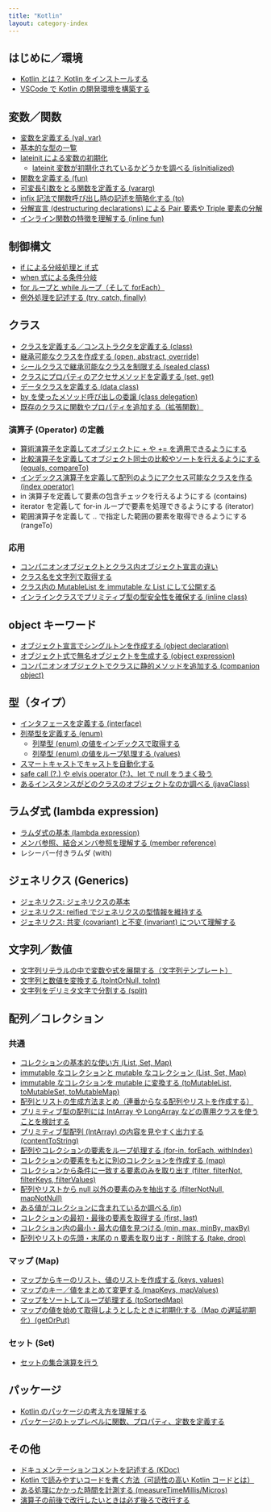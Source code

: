```yaml
---
title: "Kotlin"
layout: category-index
---
```


はじめに／環境
----
* [Kotlin とは？ Kotlin をインストールする](intro/install.html)
* [VSCode で Kotlin の開発環境を構築する](intro/vscode.html)


変数／関数
----
* [変数を定義する (val, var)](basic/var.html)
* [基本的な型の一覧](basic/types.html)
* [lateinit による変数の初期化](basic/lateinit.html)
    * [lateinit 変数が初期化されているかどうかを調べる (isInitialized)](basic/lateinit-isinitialized.html)
* [関数を定義する (fun)](basic/fun.html)
* [可変長引数をとる関数を定義する (vararg)](basic/vararg.html)
* [infix 記法で関数呼び出し時の記述を簡略化する (to)](basic/infix.html)
* [分解宣言 (destructuring declarations) による Pair 要素や Triple 要素の分解](basic/dest-decl.html)
* [インライン関数の特徴を理解する (inline fun)](basic/inline-function.html)


制御構文
----
* [if による分岐処理と if 式](basic/if.html)
* [when 式による条件分岐](basic/when.html)
* [for ループと while ループ（そして forEach）](basic/loop.html)
* [例外処理を記述する (try, catch, finally)](basic/exception.html)


クラス
----
* [クラスを定義する／コンストラクタを定義する (class)](basic/class.html)
* [継承可能なクラスを作成する (open, abstract, override)](basic/extend.html)
* [シールクラスで継承可能なクラスを制限する (sealed class)](basic/sealed-class.html)
* [クラスにプロパティのアクセサメソッドを定義する (set, get)](basic/setter-getter.html)
* [データクラスを定義する (data class)](basic/data-class.html)
* [by を使ったメソッド呼び出しの委譲 (class delegation)](basic/class-delegation.html)
* [既存のクラスに関数やプロパティを追加する（拡張関数）](basic/ext-func.html)

### 演算子 (Operator) の定義
* [算術演算子を定義してオブジェクトに + や += を適用できるようにする](operator/operator-arithmetic.html)
* [比較演算子を定義してオブジェクト同士の比較やソートを行えるようにする (equals, compareTo)](operator/operator-compare.html)
* [インデックス演算子を定義して配列のようにアクセス可能なクラスを作る (index operator)](operator/operator-index.html)
* in 演算子を定義して要素の包含チェックを行えるようにする (contains) <!-- (operator/operator-contains.html) -->
* iterator を定義して for-in ループで要素を処理できるようにする (iterator) <!-- (operator/operator-iterator.html) -->
* 範囲演算子を定義して .. で指定した範囲の要素を取得できるようにする (rangeTo) <!-- (operator/operator-range.html) -->

### 応用
* [コンパニオンオブジェクトとクラス内オブジェクト宣言の違い](misc/companion-vs-declaration.html)
* [クラス名を文字列で取得する](misc/class-name.html)
* [クラス内の MutableList を immutable な List にして公開する](misc/return-as-immutable.html)
* [インラインクラスでプリミティブ型の型安全性を確保する (inline class)](misc/inline-class.html)


object キーワード
----
* [オブジェクト宣言でシングルトンを作成する (object declaration)](basic/object-declarations.html)
* [オブジェクト式で無名オブジェクトを生成する (object expression)](basic/object-expression.html)
* [コンパニオンオブジェクトでクラスに静的メソッドを追加する (companion object)](basic/companion-object.html)


型（タイプ）
----
* [インタフェースを定義する (interface)](basic/interface.html)
* [列挙型を定義する (enum)](basic/enum.html)
    * [列挙型 (enum) の値をインデックスで取得する](basic/enum-from-ordinal.html)
    * [列挙型 (enum) の値をループ処理する (values)](basic/enum-loop.html)
* [スマートキャストでキャストを自動化する](basic/smart-cast.html)
* [safe call (?.) や elvis operator (?:)、let で null をうまく扱う](basic/handle-null.html)
* [あるインスタンスがどのクラスのオブジェクトなのか調べる (javaClass)](basic/java-class.html)


ラムダ式 (lambda expression)
----
* [ラムダ式の基本 (lambda expression)](basic/lambda.html)
* [メンバ参照、結合メンバ参照を理解する (member reference)](basic/member-reference.html)
* レシーバー付きラムダ (with)


ジェネリクス (Generics)
----
* [ジェネリクス: ジェネリクスの基本](generics/basic.html)
* [ジェネリクス: reified でジェネリクスの型情報を維持する](generics/reified.html)
* [ジェネリクス: 共変 (covariant) と不変 (invariant) について理解する](generics/variant.html)


文字列／数値
----
* [文字列リテラルの中で変数や式を展開する（文字列テンプレート）](numstr/string-template.html)
* [文字列と数値を変換する (toIntOrNull, toInt)](numstr/convert.html)
* [文字列をデリミタ文字で分割する (split)](numstr/split.html)


配列／コレクション
----
### 共通
* [コレクションの基本的な使い方 (List, Set, Map)](collection/basic.html)
* [immutable なコレクションと mutable なコレクション (List, Set, Map)](collection/immutable-and-mutable.html)
* [immutable なコレクションを mutable に変換する (toMutableList, toMutableSet, toMutableMap)](collection/to-mutable.html)
* [配列とリストの生成方法まとめ（連番からなる配列やリストを作成する）](collection/create-sequence.html)
* [プリミティブ型の配列には IntArray や LongArray などの専用クラスを使うことを検討する](collection/primitive-array.html)
* [プリミティブ型配列 (IntArray) の内容を見やすく出力する (contentToString)](collection/content-to-string.html)
* [配列やコレクションの要素をループ処理する (for-in, forEach, withIndex)](collection/loop-collection.html)
* [コレクションの要素をもとに別のコレクションを作成する (map)](collection/map.html)
* [コレクションから条件に一致する要素のみを取り出す (filter, filterNot, filterKeys, filterValues)](collection/filter.html)
* [配列やリストから null 以外の要素のみを抽出する (filterNotNull, mapNotNull)](collection/filter-not-null.html)
* [ある値がコレクションに含まれているか調べる (in)](collection/in.html)
* [コレクションの最初・最後の要素を取得する (first, last)](collection/first-last.html)
* [コレクション内の最小・最大の値を見つける (min, max, minBy, maxBy)](collection/min-max.html)
* [配列やリストの先頭・末尾の n 要素を取り出す・削除する (take, drop)](collection/take-drop.html)

### マップ (Map)
* [マップからキーのリスト、値のリストを作成する (keys, values)](collection/keys-values.html)
* [マップのキー／値をまとめて変更する (mapKeys, mapValues)](collection/map-keys.html)
* [マップをソートしてループ処理する (toSortedMap)](collection/sorted-map.html)
* [マップの値を始めて取得しようとしたときに初期化する（Map の遅延初期化）(getOrPut)](collection/map-get-or-put.html)

### セット (Set)
* [セットの集合演算を行う](collection/set-operation.html)


パッケージ
----
* [Kotlin のパッケージの考え方を理解する](package/basic.html)
* [パッケージのトップレベルに関数、プロパティ、定数を定義する](package/top-level.html)


その他
----
* [ドキュメンテーションコメントを記述する (KDoc)](misc/kdoc.html)
* [Kotlin で読みやすいコードを書く方法（可読性の高い Kotlin コードとは）](misc/readability.html)
* [ある処理にかかった時間を計測する (measureTimeMillis/Micros)](misc/measure-time.html)
* [演算子の前後で改行したいときは必ず後ろで改行する](misc/break-after-operator.html)


